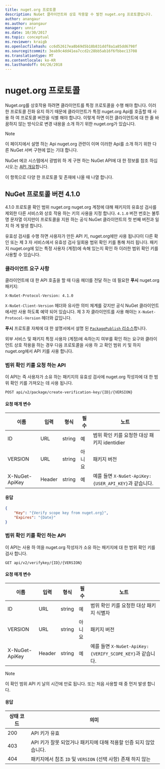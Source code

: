 ```yaml
---
title: nuget.org 프로토콜
description: NuGet 클라이언트와 상호 작용할 수 발전 nuget.org 프로토콜입니다.
author: anangaur
ms.author: anangaur
manager: unnir
ms.date: 10/30/2017
ms.topic: conceptual
ms.reviewer: kraigb
ms.openlocfilehash: cc6d52617ea8b69d5b18b831ddf8a1a85dd6798f
ms.sourcegitcommit: 3eab9c4dd41ea7ccd2c28bb5ab16f6fbbec13708
ms.translationtype: MT
ms.contentlocale: ko-KR
ms.lasthandoff: 04/26/2018
---
```

# <a name="nugetorg-protocols"></a>nuget.org 프로토콜

Nuget.org를 상호작용 하려면 클라이언트를 특정 프로토콜을 수행 해야 합니다. 이러한 프로토콜 진화 유지 하기 때문에 클라이언트가 특정 nuget.org Api를 호출할 때 사용 하 여 프로토콜 버전을 식별 해야 합니다. 이렇게 하면 이전 클라이언트에 대 한 줄 바꿈하지 않는 방식으로 변경 내용을 소개 하기 위한 nuget.org가 있습니다.

> [!Note]
> 이 페이지에서 설명 하는 Api nuget.org 관련이 이며 이러한 Api를 소개 하기 위한 다른 NuGet 서버 구현에 없는 기대 합니다. 

NuGet 에코 시스템에서 광범위 하 게 구현 하는 NuGet API에 대 한 정보를 참조 하십시오.는 [API 개요](overview.md)합니다.

이 항목으로 다양 한 프로토콜 및 존재에 나올 때 나열 합니다.

## <a name="nuget-protocol-version-410"></a>NuGet 프로토콜 버전 4.1.0

4.1.0 프로토콜 확인 범위 nuget.org nuget.org 계정에 대해 패키지의 유효성 검사를 제외한 다른 서비스와 상호 작용 하는 키의 사용을 지정 합니다. `4.1.0` 버전 번호는 불투명 문자열 이지만이 프로토콜을 지원 하는 공식 NuGet 클라이언트의 첫 번째 버전과 일치 하 게 발생 합니다.

유효성 검사를 수행 하면 사용자가 만든 API 키, nuget.org에만 사용 됩니다이 다른 확인 또는 제 3 자 서비스에서 유효성 검사 일회용 범위 확인 키를 통해 처리 됩니다. 패키지 nuget.org에 있는 특정 사용자 (계정)에 속해 있는지 확인 하 이러한 범위 확인 키를 사용할 수 있습니다.

### <a name="client-requirement"></a>클라이언트 요구 사항

클라이언트에 대 한 API 호출을 할 때 다음 헤더를 전달 하는 데 필요한 **푸시** nuget.org 패키지:

    X-NuGet-Protocol-Version: 4.1.0

`X-NuGet-Client-Version` 헤더와 유사한 의미 체계를 갖지만 공식 NuGet 클라이언트 에서만 사용 하도록 예약 되어 있습니다. 제 3 자 클라이언트를 사용 해야는 `X-NuGet-Protocol-Version` 헤더와 값입니다.

**푸시** 프로토콜 자체에 대 한 설명서에서 설명 된 [ `PackagePublish` 리소스](package-publish-resource.md)합니다.

외부 서비스 및 패키지 특정 사용자 (계정)에 속하는지 여부를 확인 하는 요구와 클라이언트 상호 작용을 하는 경우 다음 프로토콜을 사용 하 고 확인 범위 키 및 하지 nuget.org에서 API 키를 사용 합니다.

### <a name="api-to-request-a-verify-scope-key"></a>범위 확인 키를 요청 하는 API

이 API는 즉 사용자가 소유 하는 패키지의 유효성 검사에 nuget.org 작성자에 대 한 범위 확인 키를 가져오는 데 사용 됩니다.

    POST api/v2/package/create-verification-key/{ID}/{VERSION}

#### <a name="request-parameters"></a>요청 매개 변수

이름           | 입력     | 형식   | 필수 | 노트
-------------- | ------ | ------ | -------- | -----
ID             | URL    | string | 예      | 범위 확인 키를 요청한 대상 패키지 identidier
VERSION        | URL    | string | 아니요       | 패키지 버전
X-NuGet-ApiKey | Header | string | 예      | 예를 들면 `X-NuGet-ApiKey: {USER_API_KEY}`과 같습니다.

#### <a name="response"></a>응답

```json
{
    "Key": "{Verify scope key from nuget.org}",
    "Expires": "{Date}"
}
```

### <a name="api-to-verify-the-verify-scope-key"></a>범위 확인 키를 확인 하는 API

이 API는 사용 하 여을 nuget.org 작성자가 소유 하는 패키지에 대 한 범위 확인 키를 검사 합니다.

    GET api/v2/verifykey/{ID}/{VERSION}

#### <a name="request-parameters"></a>요청 매개 변수

이름           | 입력     | 형식   | 필수 | 노트
-------------  | ------ | ------ | -------- | -----
ID             | URL    | string | 예      | 범위 확인 키를 요청한 대상 패키지 식별자
VERSION        | URL    | string | 아니요       | 패키지 버전
X-NuGet-ApiKey | Header | string | 예      | 예를 들면 `X-NuGet-ApiKey: {VERIFY_SCOPE_KEY}`과 같습니다.

> [!Note]
> 이 확인 범위 API 키 날의 시간에 만료 됩니다. 또는 처음 사용할 때 중 먼저 발생 합니다.

#### <a name="response"></a>응답

상태 코드 | 의미
----------- | -------
200         | API 키가 유효
403         | API 키가 잘못 되었거나 패키지에 대해 적용할 인증 되지 않았습니다.
404         | 패키지에서 참조 `ID` 및 `VERSION` (선택 사항) 존재 하지 않는
